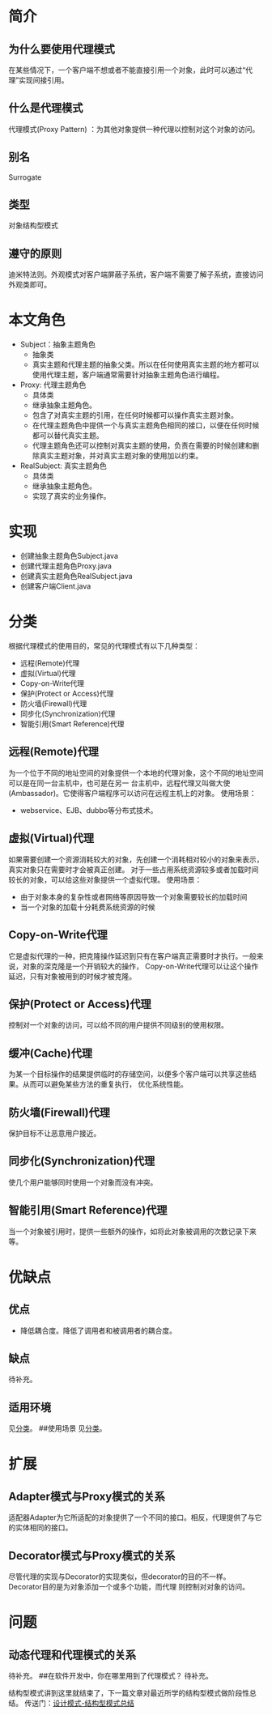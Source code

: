 # 简介
## 为什么要使用代理模式
在某些情况下，一个客户端不想或者不能直接引用一个对象，此时可以通过“代理”实现间接引用。
## 什么是代理模式
代理模式(Proxy Pattern) ：为其他对象提供一种代理以控制对这个对象的访问。
## 别名
Surrogate
## 类型
对象结构型模式
## 遵守的原则
迪米特法则。外观模式对客户端屏蔽子系统，客户端不需要了解子系统，直接访问外观类即可。
# 本文角色
- Subject：抽象主题角色 
    - 抽象类
    - 真实主题和代理主题的抽象父类。所以在任何使用真实主题的地方都可以使用代理主题，客户端通常需要针对抽象主题角色进行编程。
- Proxy: 代理主题角色 
    - 具体类
    - 继承抽象主题角色。
    - 包含了对真实主题的引用，在任何时候都可以操作真实主题对象。
    - 在代理主题角色中提供一个与真实主题角色相同的接口，以便在任何时候都可以替代真实主题。
    - 代理主题角色还可以控制对真实主题的使用，负责在需要的时候创建和删除真实主题对象，并对真实主题对象的使用加以约束。
- RealSubject: 真实主题角色 
    - 具体类
    - 继承抽象主题角色。
    - 实现了真实的业务操作。
# 实现
- 创建抽象主题角色Subject.java
- 创建代理主题角色Proxy.java
- 创建真实主题角色RealSubject.java
- 创建客户端Client.java
# 分类
根据代理模式的使用目的，常见的代理模式有以下几种类型：
- 远程(Remote)代理
- 虚拟(Virtual)代理
- Copy-on-Write代理
- 保护(Protect or Access)代理
- 防火墙(Firewall)代理
- 同步化(Synchronization)代理
- 智能引用(Smart Reference)代理
## 远程(Remote)代理
为一个位于不同的地址空间的对象提供一个本地的代理对象，这个不同的地址空间可以是在同一台主机中，也可是在另一
台主机中，远程代理又叫做大使(Ambassador)。它使得客户端程序可以访问在远程主机上的对象。
使用场景：
- webservice、EJB、dubbo等分布式技术。
## 虚拟(Virtual)代理
如果需要创建一个资源消耗较大的对象，先创建一个消耗相对较小的对象来表示，真实对象只在需要时才会被真正创建。
对于一些占用系统资源较多或者加载时间较长的对象，可以给这些对象提供一个虚拟代理。
使用场景：
- 由于对象本身的复杂性或者网络等原因导致一个对象需要较长的加载时间
- 当一个对象的加载十分耗费系统资源的时候
## Copy-on-Write代理
它是虚拟代理的一种，把克隆操作延迟到只有在客户端真正需要时才执行。一般来说，对象的深克隆是一个开销较大的操作，
Copy-on-Write代理可以让这个操作延迟，只有对象被用到的时候才被克隆。
## 保护(Protect or Access)代理
控制对一个对象的访问，可以给不同的用户提供不同级别的使用权限。
## 缓冲(Cache)代理
为某一个目标操作的结果提供临时的存储空间，以便多个客户端可以共享这些结果。从而可以避免某些方法的重复执行，
优化系统性能。
## 防火墙(Firewall)代理
保护目标不让恶意用户接近。
## 同步化(Synchronization)代理
使几个用户能够同时使用一个对象而没有冲突。
## 智能引用(Smart Reference)代理
当一个对象被引用时，提供一些额外的操作，如将此对象被调用的次数记录下来等。
# 优缺点
## 优点
- 降低耦合度。降低了调用者和被调用者的耦合度。
## 缺点
待补充。
## 适用环境
见[分类](http://blog.csdn.net/panweiwei1994/article/details/75209012#t3)。
##使用场景
见[分类](http://blog.csdn.net/panweiwei1994/article/details/75209012#t3)。
# 扩展
## Adapter模式与Proxy模式的关系
适配器Adapter为它所适配的对象提供了一个不同的接口。相反，代理提供了与它的实体相同的接口。
## Decorator模式与Proxy模式的关系
尽管代理的实现与Decorator的实现类似，但decorator的目的不一样。Decorator目的是为对象添加一个或多个功能，而代理
则控制对对象的访问。
# 问题
## 动态代理和代理模式的关系
待补充。
##在软件开发中，你在哪里用到了代理模式？
待补充。

结构型模式讲到这里就结束了，下一篇文章对最近所学的结构型模式做阶段性总结。 
传送门：[设计模式-结构型模式总结](http://blog.csdn.net/panweiwei1994/article/details/76076292)